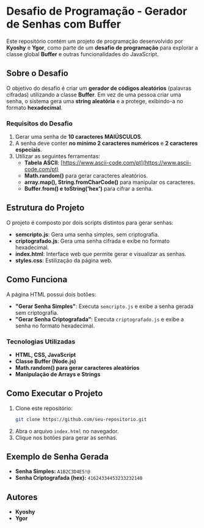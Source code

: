 # Desafio de Programação - Gerador de Senhas com Buffer

Este repositório contém um projeto de programação desenvolvido por **Kyoshy** e **Ygor**, como parte de um **desafio de programação** para explorar a classe global **Buffer** e outras funcionalidades do JavaScript.

## Sobre o Desafio

O objetivo do desafio é criar um **gerador de códigos aleatórios** (palavras cifradas) utilizando a classe **Buffer**. Em vez de uma pessoa criar uma senha, o sistema gera uma **string aleatória** e a protege, exibindo-a no formato **hexadecimal**.

### Requisitos do Desafio

1. Gerar uma senha de **10 caracteres MAIÚSCULOS**.
2. A senha deve conter **no mínimo 2 caracteres numéricos** e **2 caracteres especiais**.
3. Utilizar as seguintes ferramentas:
   - **Tabela ASCII**: [https://www.ascii-code.com/pt](https://www.ascii-code.com/pt)
   - **Math.random()** para gerar caracteres aleatórios.
   - **array.map(), String.fromCharCode()** para manipular os caracteres.
   - **Buffer.from() e toString('hex')** para cifrar a senha.

## Estrutura do Projeto

O projeto é composto por dois scripts distintos para gerar senhas:

- **semcripto.js**: Gera uma senha simples, sem criptografia.
- **criptografado.js**: Gera uma senha cifrada e exibe no formato hexadecimal.
- **index.html**: Interface web que permite gerar e visualizar as senhas.
- **styles.css**: Estilização da página web.

## Como Funciona

A página HTML possui dois botões:

- **"Gerar Senha Simples"**: Executa `semcripto.js` e exibe a senha gerada sem criptografia.
- **"Gerar Senha Criptografada"**: Executa `criptografado.js` e exibe a senha no formato hexadecimal.

### Tecnologias Utilizadas
- **HTML, CSS, JavaScript**
- **Classe Buffer (Node.js)**
- **Math.random() para gerar caracteres aleatórios**
- **Manipulação de Arrays e Strings**

## Como Executar o Projeto

1. Clone este repositório:
   ```sh
   git clone https://github.com/seu-repositorio.git
   ```
2. Abra o arquivo `index.html` no navegador.
3. Clique nos botões para gerar as senhas.

## Exemplo de Senha Gerada

- **Senha Simples:** `A1B2C3D4E5!@`
- **Senha Criptografada (hex):** `41624334453233232140`

## Autores

- **Kyoshy**
- **Ygor**

